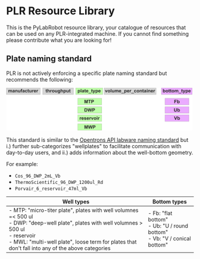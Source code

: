 
# PLR Resource Library

This is the PyLabRobot resource library, your catalogue of resources that can be used on any PLR-integrated machine. If you cannot find something please contribute what you are looking for!

## Plate naming standard

PLR is not actively enforcing a specific plate naming standard but recommends the following:

<img src="_ims/PLR_plate_naming_standards.png" alt="PLR_plate_naming_standards" width="500"/>

This standard is similar to the [Opentrons API labware naming standard](https://ecatalog.corning.com/life-sciences/b2b/UK/en/Microplates/Assay-Microplates/96-Well-Microplates/Costar%C2%AE-Multiple-Well-Cell-Culture-Plates/p/3516) but i.) further sub-categorizes "wellplates" to facilitate communication with day-to-day users, and ii.) adds information about the well-bottom geometry.

For example:
- `Cos_96_DWP_2mL_Vb`
- `ThermoScientific_96_DWP_1200ul_Rd`
- `Porvair_6_reservoir_47ml_Vb`

| Well types               | Bottom types              |
|--------------------|--------------------|
| - MTP: "micro-titer plate", plates with well volumnes =< 500 ul <br>- DWP: "deep-well plate", plates with well volumnes > 500 ul <br>- reservoir <br>- MWL: "multi-well plate", loose term for plates that don't fall into any of the above categories<br> | - Fb: "flat bottom" <br>- Ub: "U / round bottom" <br>- Vb: "V / conical bottom" <br> |
